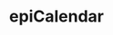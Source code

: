 ---
title: epiCalendar
tags: ['projects']
desc: Python (and web) app that downloads a personal calendar from University of Oviedo's SIES and convers it into ICS/CSV.
source: https://github.com/miermontoto/epiCalendar
---